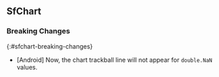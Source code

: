 ## SfChart

### Breaking Changes
{:#sfchart-breaking-changes}

* [Android] Now, the chart trackball line will not appear for `double.NaN` values.